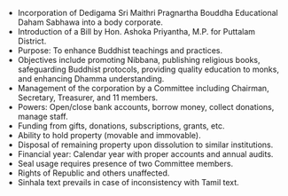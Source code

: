 - Incorporation of Dedigama Sri Maithri Pragnartha Bouddha Educational Daham Sabhawa into a body corporate.
- Introduction of a Bill by Hon. Ashoka Priyantha, M.P. for Puttalam District.
- Purpose: To enhance Buddhist teachings and practices.
- Objectives include promoting Nibbana, publishing religious books, safeguarding Buddhist protocols, providing quality education to monks, and enhancing Dhamma understanding.
- Management of the corporation by a Committee including Chairman, Secretary, Treasurer, and 11 members.
- Powers: Open/close bank accounts, borrow money, collect donations, manage staff.
- Funding from gifts, donations, subscriptions, grants, etc.
- Ability to hold property (movable and immovable).
- Disposal of remaining property upon dissolution to similar institutions.
- Financial year: Calendar year with proper accounts and annual audits.
- Seal usage requires presence of two Committee members.
- Rights of Republic and others unaffected.
- Sinhala text prevails in case of inconsistency with Tamil text.